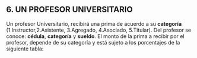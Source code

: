 ## 6. UN PROFESOR UNIVERSITARIO
Un profesor Universitario, recibirá una prima de acuerdo a su **categoría** (1.Instructor,2.Asistente, 3.Agregado, 4.Asociado, 5.Titular). Del profesor se conoce: **cédula**, **categoría** y **sueldo**. El monto de la prima a recibir por el profesor, depende de su categoría y está sujeto a los porcentajes de la siguiente tabla: